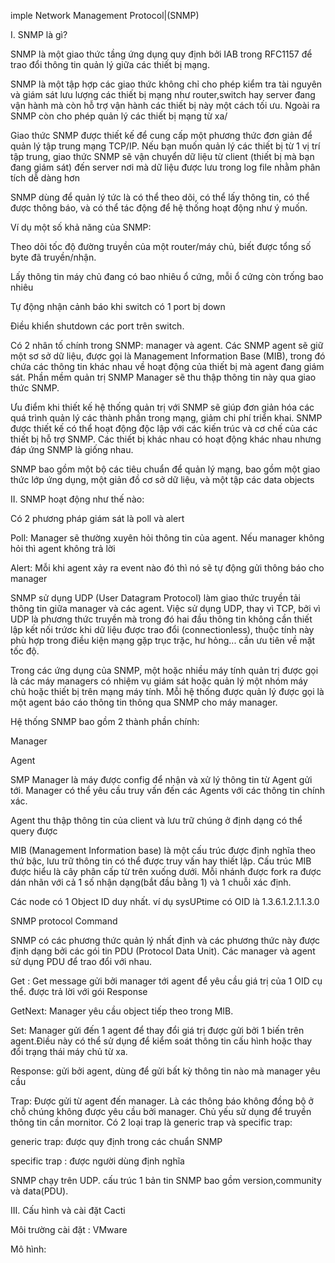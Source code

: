 ﻿imple Network Management Protocol|(SNMP)

I. SNMP là gì?

SNMP là một giao thức tầng ứng dụng quy định bởi IAB trong RFC1157 để trao đổi thông tin quản lý giữa các thiết bị mạng.

SNMP là một tập hợp các giao thức không chỉ cho phép kiểm tra tài nguyên và giám sát lưu lượng các thiết bị mạng như router,switch hay server đang vận hành mà còn hỗ trợ vận hành các thiết bị này một cách tối ưu. Ngoài ra SNMP còn cho phép quản lý các thiết bị mạng từ xa/

Giao thức SNMP được thiết kế để cung cấp một phương thức đơn giản để quản lý tập trung mạng TCP/IP. Nếu bạn muốn quản lý các thiết bị từ 1 vị trí tập trung, giao thức SNMP sẽ vận chuyển dữ liệu từ client (thiết bị mà bạn đang giám sát) đến server nơi mà dữ liệu được lưu trong log file nhằm phân tích dễ dàng hơn

SNMP dùng để quản lý tức là có thể theo dõi, có thể lấy thông tin, có thể được thông báo, và có thể tác động để hệ thống hoạt động như ý muốn.

Ví dụ một số khả năng của SNMP:

Theo dõi tốc độ đường truyền của một router/máy chủ, biết được tổng số byte đã truyền/nhận.

Lấy thông tin máy chủ đang có bao nhiêu ổ cứng, mỗi ổ cứng còn trống bao nhiêu

Tự động nhận cảnh báo khi switch có 1 port bị down

Điều khiển shutdown các port trên switch.

Có 2 nhân tố chính trong SNMP: manager và agent. Các SNMP agent sẽ giữ một sơ sở dữ liệu, được gọi là Management Information Base (MIB), trong đó chứa các thông tin khác nhau về hoạt động của thiết bị mà agent đang giám sát. Phần mềm quản trị SNMP Manager sẽ thu thập thông tin này qua giao thức SNMP.



Ưu điểm khi thiết kế hệ thống quản trị với SNMP sẽ giúp đơn giản hóa các quá trình quản lý các thành phần trong mạng, giảm chi phí triển khai. SNMP được thiết kế có thể hoạt động độc lập với các kiến trúc và cơ chế của các thiết bị hỗ trợ SNMP. Các thiết bị khác nhau có hoạt động khác nhau nhưng đáp ứng SNMP là giống nhau.

SNMP bao gồm một bộ các tiêu chuẩn để quản lý mạng, bao gồm một giao thức lớp ứng dụng, một giản đồ cơ sở dữ liệu, và một tập các data objects

II. SNMP hoạt động như thế nào:

Có 2 phương pháp giám sát là poll và alert

Poll: Manager sẽ thường xuyên hỏi thông tin của agent. Nếu manager không hỏi thì agent không trả lời

Alert: Mỗi khi agent xảy ra event nào đó thì nó sẽ tự động gửi thông báo cho manager

SNMP sử dụng UDP (User Datagram Protocol) làm giao thức truyền tải thông tin giữa manager và các agent. Việc sử dụng UDP, thay vì TCP, bởi vì UDP là phương thức truyền mà trong đó hai đầu thông tin không cần thiết lập kết nối trứơc khi dữ liệu được trao đổi (connectionless), thuộc tính này phù hợp trong điều kiện mạng gặp trục trặc, hư hỏng... cần ưu tiên về mặt tốc độ.

Trong các ứng dụng của SNMP, một hoặc nhiều máy tính quản trị được gọi là các máy managers có nhiệm vụ giám sát hoặc quản lý một nhóm máy chủ hoặc thiết bị trên mạng máy tính. Mỗi hệ thống được quản lý được gọi là một agent báo cáo thông tin thông qua SNMP cho máy manager.



Hệ thống SNMP bao gồm 2 thành phần chính:

Manager

Agent

SMP Manager là máy được config để nhận và xử lý thông tin từ Agent gửi tới. Manager có thể yêu cầu truy vấn đến các Agents với các thông tin chính xác.

Agent thu thập thông tin của client và lưu trữ chúng ở định dạng có thể query được

MIB (Management Information base) là một cấu trúc được định nghĩa theo thứ bậc, lưu trữ thông tin có thể được truy vấn hay thiết lập. Cấu trúc MIB được hiểu là cây phân cấp từ trên xuống dưới. Mỗi nhánh được fork ra được dán nhãn với cả 1 số nhận dạng(bắt đầu bằng 1) và 1 chuỗi xác định.



Các node có 1 Object ID duy nhất. ví dụ sysUPtime có OID là 1.3.6.1.2.1.1.3.0

SNMP protocol Command

SNMP có các phương thức quản lý nhất định và các phương thức này được định dạng bởi các gói tin PDU (Protocol Data Unit). Các manager và agent sử dụng PDU để trao đổi với nhau.

Get : Get message gửi bởi manager tới agent để yêu cầu giá trị của 1 OID cụ thể. được trả lời với gói Response

GetNext: Manager yêu cầu object tiếp theo trong MIB.

Set: Manager gửi đến 1 agent để thay đổi giá trị được gửi bởi 1 biến trên agent.Điều này có thể sử dụng để kiểm soát thông tin cấu hình hoặc thay đổi trạng thái máy chủ từ xa.

Response: gửi bởi agent, dùng để gửi bất kỳ thông tin nào mà manager yêu cầu

Trap: Được gửi từ agent đến manager. Là các thông báo không đồng bộ ở chỗ chúng không được yêu cầu bởi manager. Chủ yếu sử dụng để truyền thông tin cần mornitor. Có 2 loại trap là generic trap và specific trap:

generic trap: được quy định trong các chuẩn SNMP

specific trap : được người dùng định nghĩa

SNMP chạy trên UDP. cấu trúc 1 bản tin SNMP bao gồm version,community và data(PDU).


III. Cấu hình và cài đặt Cacti

Môi trường cài đặt : VMware

Mô hình:

